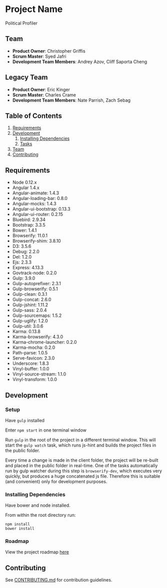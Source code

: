 # Project Name

  Political Profiler

## Team

  - __Product Owner__: Christopher Griffis
  - __Scrum Master__: Syed Jafri
  - __Development Team Members__: Andrey Azov, Cliff Saporta Cheng

## Legacy Team

  - __Product Owner__: Eric Kinger
  - __Scrum Master__: Charles Crame
  - __Development Team Members__: Nate Parrish, Zach Sebag

## Table of Contents

1. [Requirements](#requirements)
1. [Development](#development)
    1. [Installing Dependencies](#installing-dependencies)
    1. [Tasks](#tasks)
1. [Team](#team)
1. [Contributing](#contributing)

## Requirements

- Node 0.12.x
- Angular 1.4.x
- Angular-animate: 1.4.3
- Angular-loading-bar: 0.8.0
- Angular-mocks: 1.4.3
- Angular-ui-bootstrap: 0.13.3
- Angular-ui-router: 0.2.15
- Bluebird: 2.9.34
- Bootstrap: 3.3.5
- Bower: 1.4.1
- Browserify: 11.0.1
- Browserify-shim: 3.8.10
- D3: 3.5.6
- Debug: 2.2.0
- Del: 1.2.0
- Ejs: 2.3.3
- Express: 4.13.3
- Govtrack-node: 0.2.0
- Gulp: 3.9.0
- Gulp-autoprefixer: 2.3.1
- Gulp-browserify: 0.5.1
- Gulp-clean: 0.3.1
- Gulp-concat: 2.6.0
- Gulp-jshint: 1.11.2
- Gulp-sass: 2.0.4
- Gulp-sourcemaps: 1.5.2
- Gulp-uglify: 1.2.0
- Gulp-util: 3.0.6
- Karma: 0.13.8
- Karma-browserify: 4.3.0
- Karma-chrome-launcher: 0.2.0
- Karma-mocha: 0.2.0
- Path-parse: 1.0.5
- Serve-favicon: 2.3.0
- Underscore: 1.8.3
- Vinyl-buffer: 1.0.0
- Vinyl-source-stream: 1.1.0
- Vinyl-transform: 1.0.0

## Development

### Setup
Have `gulp` installed

Enter `npm start` in one terminal window

Run `gulp` in the root of the project in a different terminal window. This will start the `gulp watch` task, which runs js-hint and builds the project files in the public folder.

Every time a change is made in the client folder, the project will be re-built and placed in the public folder in real-time. One of the tasks automatically run by gulp watcher during this step is `browserify-dev`, which executes very quickly, but produces a huge concatenated js file. Therefore this is suitable (and convenient) only for development purposes. 

### Installing Dependencies

Have bower and node installed.

From within the root directory run:

```
npm install
bower install
```

### Roadmap

View the project roadmap [here](LINK_TO_PROJECT_ISSUES)


## Contributing

See [CONTRIBUTING.md](CONTRIBUTING.md) for contribution guidelines.
